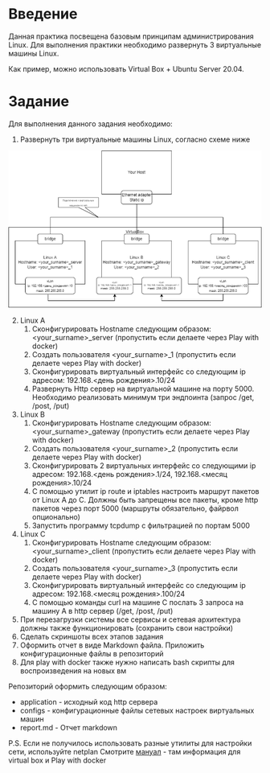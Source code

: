 # Введение
Данная практика посвещена базовым принципам администрирования Linux. Для выполнения практики необходимо развернуть 3 виртуальные машины Linux.

Как пример, можно использовать Virtual Box + Ubuntu Server 20.04.

# Задание
Для выполнения данного задания необходимо:
1.	Развернуть три виртуальные машины Linux, согласно схеме ниже


![info](Linux%20Practice.png)

2.	Linux A
    1. Сконфигурировать Hostname следующим образом: <your_surname>_server (пропустить если делаете через Play with docker)
    2. Создать пользователя <your_surname>_1 (пропустить если делаете через Play with docker)
    3. Сконфигурировать виртуальный интерфейс со следующим ip адресом: 192.168.<день рождения>.10/24
    4. Развернуть Http сервер на виртуальной машине на порту 5000. Необходимо реализовать минимум три эндпоинта (запрос /get, /post, /put) 
3.	Linux B
    1. Сконфигурировать Hostname следующим образом: <your_surname>_gateway (пропустить если делаете через Play with docker)
    2. Создать пользователя <your_surname>_2 (пропустить если делаете через Play with docker)
    3. Сконфигурировать 2 виртуальных интерфейс со следующими ip адресом: 192.168.<день рождения>.1/24,  192.168.<месяц рождения>.10/24
    4. С помощью утилит ip route и iptables настроить маршрут пакетов от Linux A до C. Должны быть запрещены все пакеты, кроме http пакетов через порт 5000 (маршруты обязательно, файрвол опционально)
    5. Запустить программу tcpdump с фильтрацией по портам 5000
4.	Linux C
    1. Сконфигурировать Hostname следующим образом: <your_surname>_client (пропустить если делаете через Play with docker)
    2. Создать пользователя <your_surname>_3 (пропустить если делаете через Play with docker)
    3. Сконфигурировать виртуальный интерфейс со следующим ip адресом: 192.168.<месяц рождения>.100/24
    4. С помощью команды curl на машине C послать 3 запроса на машину А в http сервер (/get, /post, /put)
5. При перезагрузки системы все сервисы и сетевая архитектура должны также функционировать (сохранить свои настройки)
6. Сделать скриншоты всех этапов задания
7. Оформить отчет в виде Markdown файла. Приложить конфигурационные файлы в репозиторий
8. Для play with docker также нужно написать bash скрипты для воспроизведения на новых вм


Репозиторий оформить следующим образом:
- application - исходный код http сервера
- configs - конфигурационные файлы сетевых настроек виртуальных машин
- report.md - Отчет markdown


P.S.
Если не получилось использовать разные утилиты для настройки сети, используйте netplan
Смотрите [мануал](./guide/Manual.md) - там информация для virtual box и Play with docker
